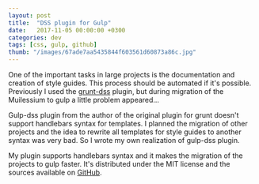 ```yaml
---
layout: post
title:  "DSS plugin for Gulp"
date:   2017-11-05 00:00:00 +0300
categories: dev
tags: [css, gulp, github]
thumb: "/images/67ade7aa5435844f603561d60873a86c.jpg"
---
```


One of the important tasks in large projects is the documentation and creation of style guides. This process should be automated if it's possible. Previously I used the <a href='https://github.com/DSSWG/grunt-dss'>grunt-dss</a> plugin, but during migration of the Muilessium to gulp a little problem appeared...

Gulp-dss plugin from the author of the original plugin for grunt doesn't support handlebars syntax for templates. I planned the migration of other projects and the idea to rewrite all templates for style guides to another syntax was very bad. So I wrote my own realization of gulp-dss plugin.

My plugin supports handlebars syntax and it makes the migration of the projects to gulp faster. It's distributed under the MIT license and the sources available on <a href='https://github.com/sfi0zy/gulp-dss'>GitHub</a>.

